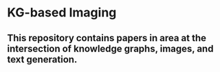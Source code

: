 # KG-based Imaging 

## This repository contains papers in area at the intersection of knowledge graphs, images, and text generation.  
